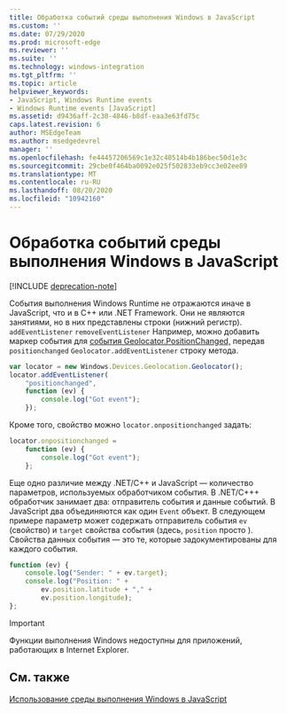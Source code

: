 ```yaml
---
title: Обработка событий среды выполнения Windows в JavaScript
ms.custom: ''
ms.date: 07/29/2020
ms.prod: microsoft-edge
ms.reviewer: ''
ms.suite: ''
ms.technology: windows-integration
ms.tgt_pltfrm: ''
ms.topic: article
helpviewer_keywords:
- JavaScript, Windows Runtime events
- Windows Runtime events [JavaScript]
ms.assetid: d9436aff-2c30-4846-b8df-eaa3e63fd75c
caps.latest.revision: 6
author: MSEdgeTeam
ms.author: msedgedevrel
manager: ''
ms.openlocfilehash: fe44457206569c1e32c40514b4b186bec50d1e3c
ms.sourcegitcommit: 29cbe0f464ba0092e025f502833eb9cc3e02ee89
ms.translationtype: MT
ms.contentlocale: ru-RU
ms.lasthandoff: 08/20/2020
ms.locfileid: "10942160"
---
```

# Обработка событий среды выполнения Windows в JavaScript  

[!INCLUDE [deprecation-note](../includes/legacy-edge-note.md)]  

События выполнения Windows Runtime не отражаются иначе в JavaScript, что и в C++ или .NET Framework.  Они не являются занятиями, но в них представлены строки \(нижний регистр\). `addEventListener` `removeEventListener`  Например, можно добавить маркер события для [события Geolocator.PositionChanged,][UwpWindowsGeolocationGeolocatorDevicesPositionChanged] передав `positionchanged` `Geolocator.addEventListener` строку метода.  

```javascript  
var locator = new Windows.Devices.Geolocation.Geolocator();
locator.addEventListener(
    "positionchanged",
    function (ev) {
        console.log("Got event");
    });
```  

Кроме того, свойство можно `locator.onpositionchanged` задать:  

```javascript
locator.onpositionchanged =
    function (ev) {
        console.log("Got event");
    };
```  

Еще одно различие между .NET/C++ и JavaScript — количество параметров, используемых обработчиком события.  В .NET/C+++ обработчик занимает два: отправитель события и данные событий.  В JavaScript два объединяются как один `Event` объект.  В следующем примере параметр может содержать отправитель события `ev` \(свойство\) и `target` свойства события \(здесь, `position` просто \).  Свойства данных события — это те, которые задокументированы для каждого события.  

```javascript
function (ev) {
    console.log("Sender: " + ev.target);
    console.log("Position: " +
        ev.position.latitude + "," +
        ev.position.longitude);
};
```  

> [!IMPORTANT]
> Функции выполнения Windows недоступны для приложений, работающих в Internet Explorer.  

## См. также  

[Использование среды выполнения Windows в JavaScript][WindowsRuntimeJavascript]  

 <!-- links -->  

[WindowsRuntimeJavascript]: ./using-the-windows-runtime-in-javascript.md "Использование Windows Runtime в JavaScript | Документы Майкрософт"  

[UwpWindowsGeolocationGeolocatorDevicesPositionChanged]: /uwp/api/Windows.Devices.Geolocation.Geolocator#Windows_Devices_Geolocation_Geolocator_PositionChanged "Геолуокаративный класс | Документы Майкрософт"  
